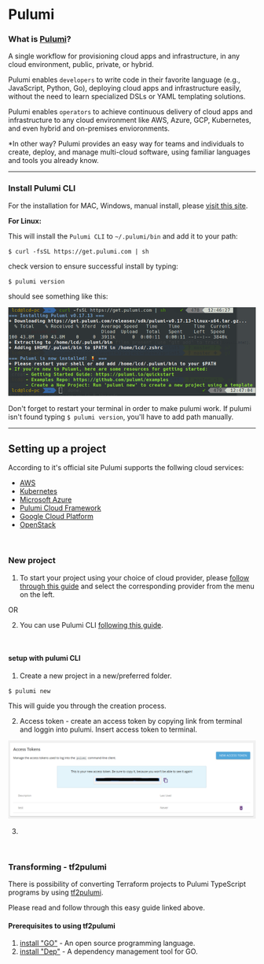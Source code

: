 # Pulumi

### What is [Pulumi](https://www.pulumi.com/)?

A single workflow for provisioning cloud apps and infrastructure, in any cloud environment, public, private, or hybrid.

Pulumi enables `developers` to write code in their favorite language (e.g., JavaScript, Python, Go), 
deploying cloud apps and infrastructure easily, without the need to learn specialized DSLs or YAML templating solutions.

Pulumi enables `operators` to achieve continuous delivery of cloud apps and infrastructure to any cloud environment like
AWS, Azure, GCP, Kubernetes, and even hybrid and on-premises envioronments.

*In other way?
Pulumi provides an easy way for teams and individuals to create, deploy, and manage multi-cloud software, 
using familiar languages and tools you already know.

---

### Install Pulumi CLI

For the installation for MAC, Windows, manual install, please [visit this site](https://pulumi.io/quickstart/install.html). 

**For Linux:**

This will install the `Pulumi CLI` to `~/.pulumi/bin` and add it to your path:

```
$ curl -fsSL https://get.pulumi.com | sh
```

check version to ensure successful install by typing:

```
$ pulumi version
```

should see something like this:

<img src="assets/pulumi-install.png">

Don't forget to restart your terminal in order to make pulumi work.
If pulumi isn't found typing `$ pulumi version`, you'll have to add path manually.

---

## Setting up a project

According to it's official site Pulumi supports the follwing cloud services:
 * [AWS](https://aws.amazon.com/)
 * [Kubernetes](https://kubernetes.io/)
 * [Microsoft Azure](https://azure.microsoft.com/)
 * [Pulumi Cloud Framework](https://pulumi.io/quickstart/cloudfx/)
 * [Google Cloud Platform](https://cloud.google.com/)
 * [OpenStack](https://www.openstack.org/)
 
 <br>

### New project

1. To start your project using your choice of cloud provider, please [follow through this guide](https://pulumi.io/quickstart/) and select the corresponding provider from the menu on the left.

OR

2. You can use Pulumi CLI [following this guide](https://pulumi.io/reference/commands.html). 

<br>

#### setup with pulumi CLI

1. Create a new project in a new/preferred folder.
```
$ pulumi new
```
This will guide you through the creation process.


2. Access token - create an access token by copying link from terminal and loggin into pulumi. 
Insert access token to terminal.

<img src="assets/pulumi-access-token.png">

3. 


<br>

### Transforming - tf2pulumi

There is possibility of converting Terraform projects to Pulumi TypeScript programs by using [tf2pulumi](https://github.com/pulumi/tf2pulumi).

Please read and follow through this easy guide linked above.

#### Prerequisites to using tf2pulumi
 1. [install "GO"](https://golang.org/) - An open source programming language.
 2. [install "Dep"](https://github.com/golang/dep) - A dependency management tool for GO.
